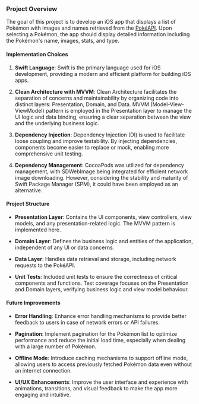 
### Project Overview
The goal of this project is to develop an iOS app that displays a list of Pokémon with images and names retrieved from the [PokéAPI](https://pokeapi.co/). Upon selecting a Pokémon, the app should display detailed information including the Pokémon's name, images, stats, and type.

#### Implementation Choices
1. **Swift Language**: Swift is the primary language used for iOS development, providing a modern and efficient platform for building iOS apps.
   
2. **Clean Architecture with MVVM**: Clean Architecture facilitates the separation of concerns and maintainability by organizing code into distinct layers: Presentation, Domain, and Data. MVVM (Model-View-ViewModel) pattern is employed in the Presentation layer to manage the UI logic and data binding, ensuring a clear separation between the view and the underlying business logic.
   
3. **Dependency Injection**: Dependency Injection (DI) is used to facilitate loose coupling and improve testability. By injecting dependencies, components become easier to replace or mock, enabling more comprehensive unit testing.

4. **Dependency Management**: CocoaPods was utilized for dependency management, with SDWebImage being integrated for efficient network image downloading. However, considering the stability and maturity of Swift Package Manager (SPM), it could have been employed as an alternative.

#### Project Structure
- **Presentation Layer**: Contains the UI components, view controllers, view models, and any presentation-related logic. The MVVM pattern is implemented here.
  
- **Domain Layer**: Defines the business logic and entities of the application, independent of any UI or data concerns.
  
- **Data Layer**: Handles data retrieval and storage, including network requests to the PokéAPI.

- **Unit Tests**: Included unit tests to ensure the correctness of critical components and functions. Test coverage focuses on the Presentation and Domain layers, verifying business logic and view model behaviour.
   

#### Future Improvements
- **Error Handling**: Enhance error handling mechanisms to provide better feedback to users in case of network errors or API failures.
   
- **Pagination**: Implement pagination for the Pokémon list to optimize performance and reduce the initial load time, especially when dealing with a large number of Pokémon.

- **Offline Mode**: Introduce caching mechanisms to support offline mode, allowing users to access previously fetched Pokémon data even without an internet connection.

- **UI/UX Enhancements**: Improve the user interface and experience with animations, transitions, and visual feedback to make the app more engaging and intuitive.

